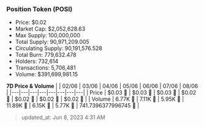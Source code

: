 
  ### Position Token (POSI)
  - Price: $0.02
  - Market Cap: $2,052,628.63
  - Max Supply: 100,000,000
  - Total Supply: 90,971,209.005
  - Circulating Supply: 90,191,576.528
  - Total Burn: 779,632.478
  - Holders: 732,614
  - Transactions: 5,706,481
  - Volume: $391,699,981.15

  **7D Price & Volume**
  | | 02&#x2F;06 | 03&#x2F;06 | 04&#x2F;06 | 05&#x2F;06 | 06&#x2F;06 | 07&#x2F;06 | 08&#x2F;06 |
  |---|---|---|---|---|---|---|---|
  | Price | $0.03 🚀 | $0.03 🚀 | $0.03 🔻 | $0.02 🔻 | $0.02 🔻 | $0.02 🔻 | $0.02 🚀 |
  | Volume | 6.77K 🔻 | 7.11K 🚀 | 5.95K 🔻 | 11.89K 🚀 | 6.15K 🔻 | 5.77K 🔻 | 741.7396377996745 🔻 |

  > updated_at: Jun 8, 2023 4:31 AM
